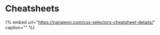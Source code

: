 # Cheatsheets

{% embed url="https://nanajeon.com/css-selectors-cheatsheet-details/" caption="" %}

